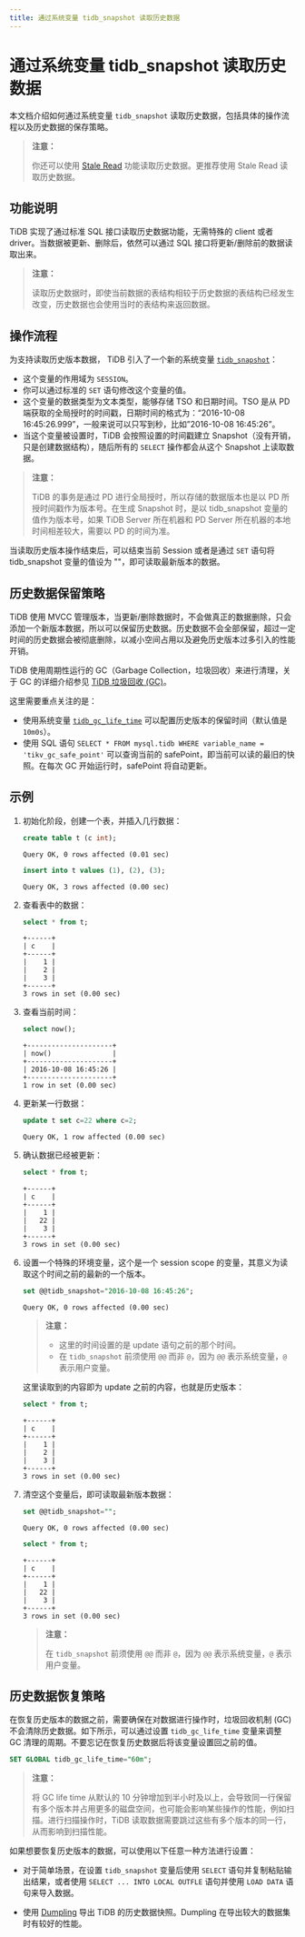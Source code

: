 ```yaml
---
title: 通过系统变量 tidb_snapshot 读取历史数据
---
```


# 通过系统变量 tidb_snapshot 读取历史数据

本文档介绍如何通过系统变量 `tidb_snapshot` 读取历史数据，包括具体的操作流程以及历史数据的保存策略。

> **注意：**
>
> 你还可以使用 [Stale Read](/stale-read.md) 功能读取历史数据。更推荐使用 Stale Read 读取历史数据。

## 功能说明

TiDB 实现了通过标准 SQL 接口读取历史数据功能，无需特殊的 client 或者 driver。当数据被更新、删除后，依然可以通过 SQL 接口将更新/删除前的数据读取出来。

> **注意：**
>
> 读取历史数据时，即使当前数据的表结构相较于历史数据的表结构已经发生改变，历史数据也会使用当时的表结构来返回数据。

## 操作流程

为支持读取历史版本数据， TiDB 引入了一个新的系统变量 [`tidb_snapshot`](/system-variables.md#tidb_snapshot)：

- 这个变量的作用域为 `SESSION`。
- 你可以通过标准的 `SET` 语句修改这个变量的值。
- 这个变量的数据类型为文本类型，能够存储 TSO 和日期时间。TSO 是从 PD 端获取的全局授时的时间戳，日期时间的格式为：“2016-10-08 16:45:26.999”，一般来说可以只写到秒，比如”2016-10-08 16:45:26”。
- 当这个变量被设置时，TiDB 会按照设置的时间戳建立 Snapshot（没有开销，只是创建数据结构），随后所有的 `SELECT` 操作都会从这个 Snapshot 上读取数据。

> **注意：**
>
> TiDB 的事务是通过 PD 进行全局授时，所以存储的数据版本也是以 PD 所授时间戳作为版本号。在生成 Snapshot 时，是以 tidb_snapshot 变量的值作为版本号，如果 TiDB Server 所在机器和 PD Server 所在机器的本地时间相差较大，需要以 PD 的时间为准。

当读取历史版本操作结束后，可以结束当前 Session 或者是通过 `SET` 语句将 tidb_snapshot 变量的值设为 ""，即可读取最新版本的数据。

## 历史数据保留策略

TiDB 使用 MVCC 管理版本，当更新/删除数据时，不会做真正的数据删除，只会添加一个新版本数据，所以可以保留历史数据。历史数据不会全部保留，超过一定时间的历史数据会被彻底删除，以减小空间占用以及避免历史版本过多引入的性能开销。

TiDB 使用周期性运行的 GC（Garbage Collection，垃圾回收）来进行清理，关于 GC 的详细介绍参见 [TiDB 垃圾回收 (GC)](/garbage-collection-overview.md)。

这里需要重点关注的是：

- 使用系统变量 [`tidb_gc_life_time`](/system-variables.md#tidb_gc_life_time-从-v50-版本开始引入) 可以配置历史版本的保留时间（默认值是 `10m0s`）。
- 使用 SQL 语句 `SELECT * FROM mysql.tidb WHERE variable_name = 'tikv_gc_safe_point'` 可以查询当前的 safePoint，即当前可以读的最旧的快照。在每次 GC 开始运行时，safePoint 将自动更新。

## 示例

1. 初始化阶段，创建一个表，并插入几行数据：

    
    ```sql
    create table t (c int);
    ```

    ```
    Query OK, 0 rows affected (0.01 sec)
    ```

    
    ```sql
    insert into t values (1), (2), (3);
    ```

    ```
    Query OK, 3 rows affected (0.00 sec)
    ```

2. 查看表中的数据：

    
    ```sql
    select * from t;
    ```

    ```
    +------+
    | c    |
    +------+
    |    1 |
    |    2 |
    |    3 |
    +------+
    3 rows in set (0.00 sec)
    ```

3. 查看当前时间：

    
    ```sql
    select now();
    ```

    ```
    +---------------------+
    | now()               |
    +---------------------+
    | 2016-10-08 16:45:26 |
    +---------------------+
    1 row in set (0.00 sec)
    ```

4. 更新某一行数据：

    
    ```sql
    update t set c=22 where c=2;
    ```

    ```
    Query OK, 1 row affected (0.00 sec)
    ```

5. 确认数据已经被更新：

    
    ```sql
    select * from t;
    ```

    ```
    +------+
    | c    |
    +------+
    |    1 |
    |   22 |
    |    3 |
    +------+
    3 rows in set (0.00 sec)
    ```

6. 设置一个特殊的环境变量，这个是一个 session scope 的变量，其意义为读取这个时间之前的最新的一个版本。

    
    ```sql
    set @@tidb_snapshot="2016-10-08 16:45:26";
    ```

    ```
    Query OK, 0 rows affected (0.00 sec)
    ```

    > **注意：**
    >
    > - 这里的时间设置的是 update 语句之前的那个时间。
    > - 在 `tidb_snapshot` 前须使用 `@@` 而非 `@`，因为 `@@` 表示系统变量，`@` 表示用户变量。

    这里读取到的内容即为 update 之前的内容，也就是历史版本：

    
    ```sql
    select * from t;
    ```

    ```
    +------+
    | c    |
    +------+
    |    1 |
    |    2 |
    |    3 |
    +------+
    3 rows in set (0.00 sec)
    ```

7. 清空这个变量后，即可读取最新版本数据：

    
    ```sql
    set @@tidb_snapshot="";
    ```

    ```
    Query OK, 0 rows affected (0.00 sec)
    ```

    
    ```sql
    select * from t;
    ```

    ```
    +------+
    | c    |
    +------+
    |    1 |
    |   22 |
    |    3 |
    +------+
    3 rows in set (0.00 sec)
    ```

    > **注意：**
    >
    > 在 `tidb_snapshot` 前须使用 `@@` 而非 `@`，因为 `@@` 表示系统变量，`@` 表示用户变量。

## 历史数据恢复策略

在恢复历史版本的数据之前，需要确保在对数据进行操作时，垃圾回收机制 (GC) 不会清除历史数据。如下所示，可以通过设置 `tidb_gc_life_time` 变量来调整 GC 清理的周期。不要忘记在恢复历史数据后将该变量设置回之前的值。

```sql
SET GLOBAL tidb_gc_life_time="60m";
```

> **注意：**
>
> 将 GC life time 从默认的 10 分钟增加到半小时及以上，会导致同一行保留有多个版本并占用更多的磁盘空间，也可能会影响某些操作的性能，例如扫描。进行扫描操作时，TiDB 读取数据需要跳过这些有多个版本的同一行，从而影响到扫描性能。

如果想要恢复历史版本的数据，可以使用以下任意一种方法进行设置：

- 对于简单场景，在设置 `tidb_snapshot` 变量后使用 `SELECT` 语句并复制粘贴输出结果，或者使用 `SELECT ... INTO LOCAL OUTFLE` 语句并使用 `LOAD DATA` 语句来导入数据。

- 使用 [Dumpling](/dumpling-overview.md#导出-tidb-的历史数据快照) 导出 TiDB 的历史数据快照。Dumpling 在导出较大的数据集时有较好的性能。
